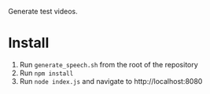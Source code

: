 Generate test videos.

# Install

1. Run `generate_speech.sh` from the root of the repository
2. Run `npm install`
3. Run `node index.js` and navigate to http://localhost:8080